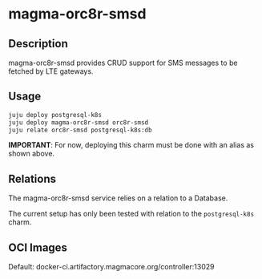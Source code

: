 # magma-orc8r-smsd

## Description
magma-orc8r-smsd provides CRUD support for SMS messages to be fetched by LTE gateways.

## Usage

```bash
juju deploy postgresql-k8s
juju deploy magma-orc8r-smsd orc8r-smsd
juju relate orc8r-smsd postgresql-k8s:db
```

**IMPORTANT**: For now, deploying this charm must be done with an alias as shown above.

## Relations

The magma-orc8r-smsd service relies on a relation to a Database. 

The current setup has only been tested with relation to the `postgresql-k8s` charm.

## OCI Images

Default: docker-ci.artifactory.magmacore.org/controller:13029
